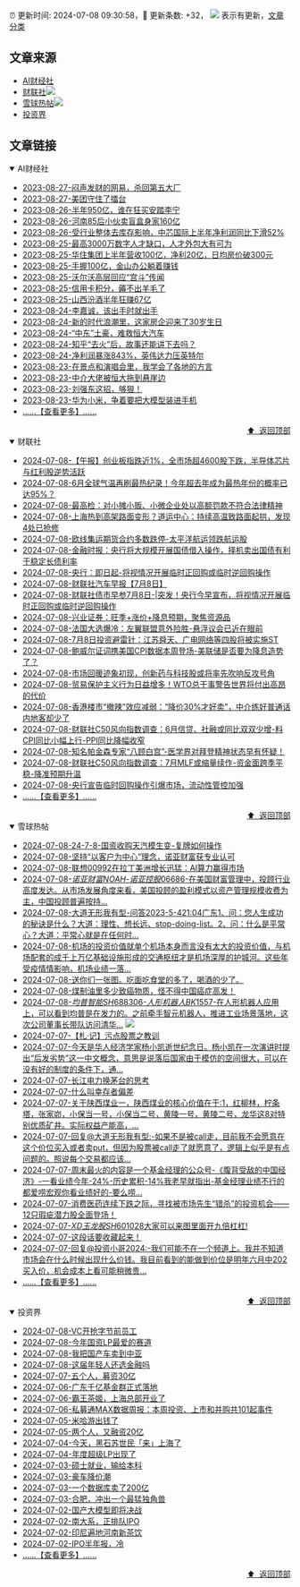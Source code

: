 ##

:alarm_clock: 更新时间: 2024-07-08 09:30:58，:rocket: 更新条数: +32， ![](/assets/dot.png) 表示有更新，[文章分类](/TAGS.md)

## 文章来源

- [AI财经社](#ai财经社)  
- [财联社](#财联社)![](/assets/dot.png)   
- [雪球热帖](#雪球热帖)![](/assets/dot.png)   
- [投资界](#投资界)  

## 文章链接

<details open>
<summary id="ai财经社">
 AI财经社
</summary>


- [2023-08-27-闷声发财的网易，杀回第五大厂](https://www.aicaijing.com.cn/article/18610)  
- [2023-08-27-美团守住了擂台](https://www.aicaijing.com.cn/article/18611)  
- [2023-08-26-半年950亿，谁在狂买安踏李宁](https://www.aicaijing.com.cn/article/18607)  
- [2023-08-26-河南85后小伙卖盲盒身家160亿](https://www.aicaijing.com.cn/article/18608)  
- [2023-08-26-受行业整体去库存影响，中芯国际上半年净利润同比下滑52%](https://www.aicaijing.com.cn/article/18609)  
- [2023-08-25-最高3000万数字人才缺口，人才外包大有可为](https://www.aicaijing.com.cn/article/18601)  
- [2023-08-25-华住集团上半年营收100亿，净利20亿，日均房价破300元](https://www.aicaijing.com.cn/article/18602)  
- [2023-08-25-手握100亿，金山办公躺着赚钱](https://www.aicaijing.com.cn/article/18603)  
- [2023-08-25-沃尔沃高层回应“宫斗”传闻](https://www.aicaijing.com.cn/article/18604)  
- [2023-08-25-信用卡积分，薅不出羊毛了](https://www.aicaijing.com.cn/article/18605)  
- [2023-08-25-山西汾酒半年狂赚67亿](https://www.aicaijing.com.cn/article/18606)  
- [2023-08-24-李嘉诚，该出手时就出手](https://www.aicaijing.com.cn/article/18596)  
- [2023-08-24-新的时代浪潮里，这家房企迎来了30岁生日](https://www.aicaijing.com.cn/article/18597)  
- [2023-08-24-“中东”土豪，难救恒大汽车](https://www.aicaijing.com.cn/article/18598)  
- [2023-08-24-知乎“去火”后，故事还能讲下去吗？](https://www.aicaijing.com.cn/article/18599)  
- [2023-08-24-净利润暴涨843%，英伟达力压英特尔](https://www.aicaijing.com.cn/article/18600)  
- [2023-08-23-在景点和演唱会里，我学会了各地的方言](https://www.aicaijing.com.cn/article/18591)  
- [2023-08-23-中介大佬被恒大拖到悬崖边](https://www.aicaijing.com.cn/article/18592)  
- [2023-08-23-刘强东这招，够狠！](https://www.aicaijing.com.cn/article/18593)  
- [2023-08-23-华为小米，争着要把大模型装进手机](https://www.aicaijing.com.cn/article/18594)  
- [......【查看更多】......](/details/AI财经社.md)

<div align="right"><a href="#文章来源">⬆ &nbsp;返回顶部</a></div>
</details>

<details open>
<summary id="财联社">
 财联社
</summary>


- [2024-07-08-【午报】创业板指跌近1%，全市场超4600股下跌，半导体芯片与红利股逆势活跃](https://www.cls.cn/detail/1726211)  
- [2024-07-08-6月全球气温再刷最热纪录！今年超去年成为最热年份的概率已达95%？](https://www.cls.cn/detail/1726205)  
- [2024-07-08-最高检：对小摊小贩、小微企业处以高额罚款不符合法律精神](https://www.cls.cn/detail/1726197)  
- [2024-07-08-上海热到高架路面变形？道运中心：持续高温致路面起拱，发现4处已抢修](https://www.cls.cn/detail/1726182)  
- [2024-07-08-欧线集运期货合约多数跌停-太平洋航运领跌航运股](https://www.cls.cn/detail/1726134)  
- [2024-07-08-金融时报：央行将大规模开展国债借入操作，择机卖出国债有利于稳定长债利率](https://www.cls.cn/detail/1726043)  
- [2024-07-08-央行：即日起-将视情况开展临时正回购或临时逆回购操作](https://www.cls.cn/detail/1725975)  
- [2024-07-08-财联社汽车早报【7月8日】](https://www.cls.cn/detail/1726004)  
- [2024-07-08-财联社债市早参7月8日-|突发！央行今早宣布，将视情况开展临时正回购或临时逆回购操作](https://www.cls.cn/detail/1725997)  
- [2024-07-08-兴业证券：旺季+涨价+降息预期，聚焦资源品](https://www.cls.cn/detail/1725985)  
- [2024-07-08-法国大选爆冷：左翼联盟意外险胜-悬浮议会已近在眼前](https://www.cls.cn/detail/1725989)  
- [2024-07-08-7月8日投资避雷针：江苏舜天、广电网络等四股将被实施ST](https://www.cls.cn/detail/1725978)  
- [2024-07-08-鲍威尔证词携美国CPI数据本周登场-美联储是否要为降息造势了？](https://www.cls.cn/detail/1726020)  
- [2024-07-08-市场回暖迹象初现，创新药与科技股或将率先吹响反攻号角](https://www.cls.cn/detail/1726032)  
- [2024-07-08-贸易保护主义行为日益增多！WTO总干事警告世界将付出高昂的代价](https://www.cls.cn/detail/1726102)  
- [2024-07-08-香港楼市“撤辣”效应减弱：“降价30%才好卖”，中介练好普通话内地客却少了](https://www.cls.cn/detail/1726110)  
- [2024-07-08-财联社C50风向指数调查：6月信贷、社融或同比双双少增-料CPI同比小幅上行-PPI同比降幅收窄](https://www.cls.cn/detail/1726148)  
- [2024-07-08-知名帕金森专家“八顾白宫”-医学界对拜登精神状态早有怀疑！](https://www.cls.cn/detail/1726143)  
- [2024-07-08-财联社C50风向指数调查：7月MLF或缩量续作-资金面跨季平稳-降准预期升温](https://www.cls.cn/detail/1726158)  
- [2024-07-08-央行宣告临时回购操作引爆市场，流动性管控加强](https://www.cls.cn/detail/1726163)  
- [......【查看更多】......](/details/财联社.md)

<div align="right"><a href="#文章来源">⬆ &nbsp;返回顶部</a></div>
</details>

<details open>
<summary id="雪球热帖">
 雪球热帖
</summary>


- [2024-07-08-24-7-8-国资收购天汽模生变-复牌如何操作](https://xueqiu.com/8772786299/296665072)  
- [2024-07-08-坚持“以客户为中心”理念，诺亚财富获专业认可](https://xueqiu.com/4712978991/296662795)  
- [2024-07-08-联想00992在拉丁美洲增长迅猛：AI算力赢得市场](https://xueqiu.com/3103465982/296616087)  
- [2024-07-08-$诺亚财富NOAH$-$诺亚控股06686$-在美国财富管理中，投顾行业高度发达。从市场发展角度来看，美国投顾的盈利模式以资产管理规模收费为主，中国投顾普遍按持...](https://xueqiu.com/5404882558/296592609)  
- [2024-07-08-大道无形我有型-问答2023-5-421:04广东1、问：您人生成功的秘诀是什么？大道：理性、想长远、stop-doing-list。2、问：什么是平常心？大道：平常心就是在任何时...](https://xueqiu.com/4973688928/296582389)  
- [2024-07-08-机场的投资价值就单个机场本身而言没有太大的投资价值，与机场配套的成千上万亿基础设施形成的交通枢纽才是机场深厚的护城河。这些年受疫情情影响，机场业绩一落...](https://xueqiu.com/9742512811/296582709)  
- [2024-07-08-送你们一张图。吃面吃食堂的多了，喝酒的少了。](https://xueqiu.com/9887656769/296609386)  
- [2024-07-08-煤制油里多少致癌物质，怪不得中国癌症高发！](https://xueqiu.com/9766775480/296617212)  
- [2024-07-08-$均普智能SH688306$-$人形机器人BK1557$-在人形机器人应用上，可以看到均普是在发力的。之前牵手智元机器人，推进工业场景落地，这次公司董事长带队访问清华...](https://xueqiu.com/8422393874/296646925) ![](/assets/new.png)  
- [2024-07-07-【札·记】污点股票之教训](https://xueqiu.com/7375338821/296557186)  
- [2024-07-07-今天是华人经济学家杨小凯逝世纪念日。杨小凯在一次演讲时提出“后发劣势”这一中文概念，意思是说落后国家由于模仿的空间很大，可以在没有好的制度的条件下，通...](https://xueqiu.com/1436349830/296545139)  
- [2024-07-07-长江电力换茅台的思考](https://xueqiu.com/1392782404/296540268)  
- [2024-07-07-什么叫幸存者偏差](https://xueqiu.com/9222280625/296529838)  
- [2024-07-07-关于陕西煤业一，陕西煤业的核心价值在于:1，红柳林，柠条塔，张家峁，小保当一号，小保当二号，黄陵一号，黄陵二号，龙华这8对特别优质矿井。实际权益产能高，...](https://xueqiu.com/7123126150/296545070)  
- [2024-07-07-回复@大道无形我有型:-如果不是被call走，目前我不会愿意在这个价位买入或者卖put，但因为股票被call走了就愿意了，逻辑上似乎是有点问题的。照说每个交易都应该...](https://xueqiu.com/1247347556/296534640)  
- [2024-07-07-周末最火的内容是一个基金经理的公众号-《腹背受敌的中国经济》-一看业绩今年-24%-历史累积-14%我老早就指出-基金经理业绩不行的都爱唠宏观你看业绩好的-要么唠...](https://xueqiu.com/1459805993/296545104)  
- [2024-07-07-消费医药连续下跌之际，寻找被市场先生“错杀”的投资机会——12只瑕疵潜力股全面登场！](https://xueqiu.com/9363345092/296563336)  
- [2024-07-07-$XD玉龙股SH601028$大家可以来图里面开九倍杠杠!](https://xueqiu.com/7981371996/296575261)  
- [2024-07-07-这段话要收藏起来！](https://xueqiu.com/6451611049/296577165)  
- [2024-07-07-回复@投资小哥2024:-我们可能不在一个频道上。我并不知道市场会在什么时候出现什么价钱。我目前看到的能做到价位是明年六月中202买入价，机会成本上看可能稍微贵...](https://xueqiu.com/1247347556/296572207)  
- [......【查看更多】......](/details/雪球热帖.md)

<div align="right"><a href="#文章来源">⬆ &nbsp;返回顶部</a></div>
</details>

<details open>
<summary id="投资界">
 投资界
</summary>


- [2024-07-08-VC开抢字节前员工](https://posts.careerengine.us/p/668b9bc4a509e07d48799445)  
- [2024-07-08-今年国资LP最爱的赛道](https://posts.careerengine.us/p/668b9bd2f0728c7d7774fd7c)  
- [2024-07-08-我把国产车卖到中亚](https://posts.careerengine.us/p/668b9bd3f0728c7d7774fd84)  
- [2024-07-08-这届年轻人还选金融吗](https://posts.careerengine.us/p/668b9be18172ee7e1eed9a1a)  
- [2024-07-07-五个人，募资30亿](https://posts.careerengine.us/p/668a4fc502f8e11901482b1a)  
- [2024-07-06-广东千亿基金群正式落地](https://posts.careerengine.us/p/66890e6432749c096ff20db2)  
- [2024-07-06-霸王茶姬，上海总部开业了](https://posts.careerengine.us/p/66890e6432749c096ff20daa)  
- [2024-07-06-私募通MAX数据周报：本周投资、上市和并购共101起事件](https://posts.careerengine.us/p/66890e736e7b4509e19e4e21)  
- [2024-07-05-米哈游出钱了](https://posts.careerengine.us/p/6687a43732b52368e1cecc98)  
- [2024-07-05-两个人，又融资20亿](https://posts.careerengine.us/p/6687a43732b52368e1cecca0)  
- [2024-07-04-今天，黑石苏世民「来」上海了](https://posts.careerengine.us/p/668671f20b525f3d12d74194)  
- [2024-07-04-年度超级LP出现了](https://posts.careerengine.us/p/66867201a3909a3da6f27da6)  
- [2024-07-03-硕士就业，输给本科](https://posts.careerengine.us/p/668503f5ceac83164fad3526)  
- [2024-07-03-豪车降价潮](https://posts.careerengine.us/p/668503e67209fe162b1f2847)  
- [2024-07-03-一个数据库卖了200亿](https://posts.careerengine.us/p/668503e67209fe162b1f284f)  
- [2024-07-03-合肥，冲出一个最猛独角兽](https://posts.careerengine.us/p/668503d7b4a52315ba26fda3)  
- [2024-07-02-国产大模型即将决战](https://posts.careerengine.us/p/6683b79d3a96907421bc3fa3)  
- [2024-07-02-南大系，正排队IPO](https://posts.careerengine.us/p/6683b79d3a96907421bc3f9a)  
- [2024-07-02-印尼遍地河南新茶饮](https://posts.careerengine.us/p/6683b7aca57739744414d28f)  
- [2024-07-02-IPO半年报，冷](https://posts.careerengine.us/p/6683b7aca57739744414d287)  
- [......【查看更多】......](/details/投资界.md)

<div align="right"><a href="#文章来源">⬆ &nbsp;返回顶部</a></div>
</details>
